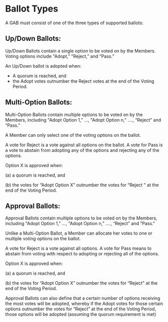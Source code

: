 # Ballot Types

A GAB must consist of one of the three types of supported ballots:

## Up/Down Ballots:

Up/Down Ballots contain a single option to be voted on by the Members. Voting options include "Adopt,” "Reject,” and “Pass.”

An Up/Down ballot is adopted when:

* A quorum is reached, and
* the Adopt votes outnumber the Reject votes at the end of the Voting Period.

## Multi-Option Ballots:

Multi-Option Ballots contain multiple options to be voted on by the Members, including "Adopt Option 1,” …, "Adopt Option n,” …., “Reject” and “Pass."

A Member can only select one of the voting options on the ballot.

A vote for Reject is a vote against all options on the ballot. A vote for Pass is a vote to abstain from adopting any of the options and rejecting any of the options.

Option X is approved when:

(a) a quorum is reached, and

(b) the votes for “Adopt Option X” outnumber the votes for “Reject " at the end of the Voting Period.

## Approval Ballots:

Approval Ballots contain multiple options to be voted on by the Members, including "Adopt Option 1,” …, "Adopt Option n,” …., “Reject” and “Pass."

Unlike a Multi-Option Ballot, a Member can allocate her votes to one or multiple voting options on the ballot.

A vote for Reject is a vote against all options. A vote for Pass means to abstain from voting with respect to adopting or rejecting all of the options.

Option X is approved when:

(a) a quorum is reached, and

(b) the votes for “Adopt Option X” outnumber the votes for “Reject" at the end of the Voting Period.

Approval Ballots can also define that a certain number of options receiving the most votes will be adopted, whereby if the Adopt votes for those certain options outnumber the votes for “Reject” at the end of the Voting Period, those options will be adopted (assuming the quorum requirement is met)
